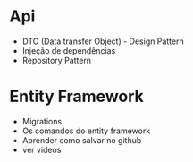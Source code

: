 # Api
- DTO (Data transfer Object) - Design Pattern
- Injeção de dependências
- Repository Pattern

# Entity Framework
- Migrations
- Os comandos do entity framework
- Aprender como salvar no github
- ver videos 